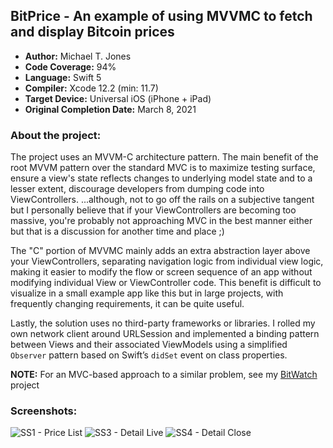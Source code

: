 ## BitPrice - An example of using MVVMC to fetch and display Bitcoin prices

* **Author:** Michael T. Jones
* **Code Coverage:** 94%
* **Language:** Swift 5
* **Compiler:** Xcode 12.2 (min: 11.7)
* **Target Device:** Universal iOS (iPhone + iPad)
* **Original Completion Date:** March 8, 2021


### About the project:
The project uses an MVVM-C architecture pattern. The main benefit of the root MVVM pattern over the standard MVC is to maximize testing surface, ensure a view's state reflects changes to underlying model state and to a lesser extent, discourage developers from dumping code into ViewControllers. ...although, not to go off the rails on a subjective tangent but I personally believe that if your ViewControllers are becoming too massive, you're probably not approaching MVC in the best manner either but that is a discussion for another time and place ;)

The "C" portion of MVVMC mainly adds an extra abstraction layer above your ViewControllers, separating navigation logic from individual view logic, making it easier to modify the flow or screen sequence of an app without modifying individual View or ViewController code.  This benefit is difficult to visualize in a small example app like this but in large projects, with frequently changing requirements, it can be quite useful.  

Lastly, the solution uses no third-party frameworks or libraries.  I rolled my own network client around URLSession and implemented a binding pattern between Views and their associated ViewModels using a simplified `Observer` pattern based on Swift’s `didSet` event on class properties.

**NOTE:** For an MVC-based approach to a similar problem, see my [BitWatch](https://github.com/Jonesyme/BitWatch) project

### Screenshots:
![SS1 - Price List](https://user-images.githubusercontent.com/6075332/116029864-3b604680-a628-11eb-9205-10aed2c741c8.png)
![SS3 - Detail Live](https://user-images.githubusercontent.com/6075332/116029920-6054b980-a628-11eb-88a7-5c98319e40f0.png)
![SS4 - Detail Close](https://user-images.githubusercontent.com/6075332/116029922-621e7d00-a628-11eb-81aa-79c762c0599f.png)
